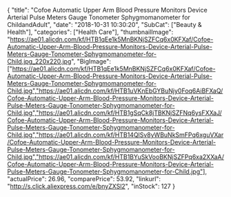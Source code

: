 {
	"title": "Cofoe Automatic Upper Arm Blood Pressure Monitors Device Arterial Pulse Meters Gauge Tonometer Sphygmomanometer for ChildandAdult",
	"date": "2018-10-31 10:30:20",
	"SubCat": ["Beauty & Health"],
	"categories": ["Health Care"],
	"thumbnailImage": "https://ae01.alicdn.com/kf/HTB1qEe1k5MnBKNjSZFCq6x0KFXaf/Cofoe-Automatic-Upper-Arm-Blood-Pressure-Monitors-Device-Arterial-Pulse-Meters-Gauge-Tonometer-Sphygmomanometer-for-Child.jpg_220x220.jpg",
	"BigImage": ["https://ae01.alicdn.com/kf/HTB1qEe1k5MnBKNjSZFCq6x0KFXaf/Cofoe-Automatic-Upper-Arm-Blood-Pressure-Monitors-Device-Arterial-Pulse-Meters-Gauge-Tonometer-Sphygmomanometer-for-Child.jpg","https://ae01.alicdn.com/kf/HTB1uVKnEbGYBuNjy0Foq6AiBFXaQ/Cofoe-Automatic-Upper-Arm-Blood-Pressure-Monitors-Device-Arterial-Pulse-Meters-Gauge-Tonometer-Sphygmomanometer-for-Child.jpg","https://ae01.alicdn.com/kf/HTB1gSqCk8jTBKNjSZFNq6ysFXXaJ/Cofoe-Automatic-Upper-Arm-Blood-Pressure-Monitors-Device-Arterial-Pulse-Meters-Gauge-Tonometer-Sphygmomanometer-for-Child.jpg","https://ae01.alicdn.com/kf/HTB14QlSv8yWBuNkSmFPq6xguVXar/Cofoe-Automatic-Upper-Arm-Blood-Pressure-Monitors-Device-Arterial-Pulse-Meters-Gauge-Tonometer-Sphygmomanometer-for-Child.jpg","https://ae01.alicdn.com/kf/HTB1BYuSkVooBKNjSZFPq6xa2XXaA/Cofoe-Automatic-Upper-Arm-Blood-Pressure-Monitors-Device-Arterial-Pulse-Meters-Gauge-Tonometer-Sphygmomanometer-for-Child.jpg"],
	"actualPrice": 26.96,
	"comparePrice": 53.92,
	"linkurl": "http://s.click.aliexpress.com/e/bnyZXSl2",
	"inStock": 127
}
